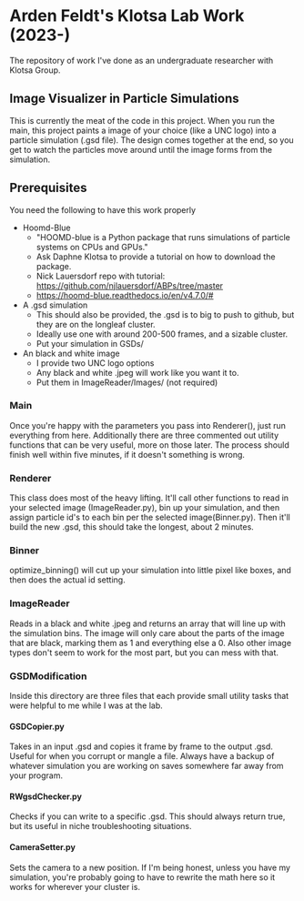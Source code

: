 # Arden Feldt's Klotsa Lab Work (2023-)
The repository of work I've done as an undergraduate researcher with Klotsa Group.

## Image Visualizer in Particle Simulations
This is currently the meat of the code in this project. When you run the main, this project paints a image of your choice (like a UNC logo) into a particle simulation (.gsd file). The design comes together at the end, so you get to watch the particles move around until the image forms from the simulation.

## Prerequisites
You need the following to have this work properly
* Hoomd-Blue
  * "HOOMD-blue is a Python package that runs simulations of particle systems on CPUs and GPUs."
  * Ask Daphne Klotsa to provide a tutorial on how to download the package.
  * Nick Lauersdorf repo with tutorial: https://github.com/njlauersdorf/ABPs/tree/master 
  * https://hoomd-blue.readthedocs.io/en/v4.7.0/#
* A .gsd simulation
  * This should also be provided, the .gsd is to big to push to github, but they are on the longleaf cluster.
  * Ideally use one with around 200-500 frames, and a sizable cluster.
  * Put your simulation in GSDs/
* An black and white image
  * I provide two UNC logo options
  * Any black and white .jpeg will work like you want it to.
  * Put them in ImageReader/Images/ (not required)
  
### Main
Once you're happy with the parameters you pass into Renderer(), just run everything from here. Additionally there are three commented out utility functions that can be very useful, more on those later. The process should finish well within five minutes, if it doesn't something is wrong.

### Renderer
This class does most of the heavy lifting. It'll call other functions to read in your selected image (ImageReader.py), bin up your simulation, and then assign particle id's to each bin per the selected image(Binner.py). Then it'll build the new .gsd, this should take the longest, about 2 minutes.

### Binner
optimize_binning() will cut up your simulation into little pixel like boxes, and then does the actual id setting.

### ImageReader
Reads in a black and white .jpeg and returns an array that will line up with the simulation bins. The image will only care about the parts of the image that are black, marking them as 1 and everything else a 0. Also other image types don't seem to work for the most part, but you can mess with that.

### GSDModification
Inside this directory are three files that each provide small utility tasks that were helpful to me while I was at the lab.

#### GSDCopier.py
Takes in an input .gsd and copies it frame by frame to the output .gsd. Useful for when you corrupt or mangle a file. Always have a backup of whatever simulation you are working on saves somewhere far away from your program.
#### RWgsdChecker.py
Checks if you can write to a specific .gsd. This should always return true, but its useful in niche troubleshooting situations.
#### CameraSetter.py
Sets the camera to a new position. If I'm being honest, unless you have my simulation, you're probably going to have to rewrite the math here so it works for wherever your cluster is.
